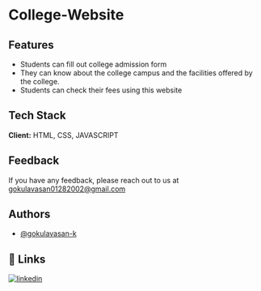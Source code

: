 # College-Website
## Features

- Students can fill out college admission form
- They can know about the college campus and the facilities offered by the college.
- Students can check their fees using this website




## Tech Stack

**Client:** HTML, CSS, JAVASCRIPT



## Feedback

If you have any feedback, please reach out to us at gokulavasan01282002@gmail.com


## Authors

- [@gokulavasan-k](https://github.com/gokulavasan-k)


## 🔗 Links
[![linkedin]()](https://www.linkedin.com/in/gokula-vasan-k-0b42a730b?utm_source=share&utm_campaign=share_via&utm_content=profile&utm_medium=android_app)


